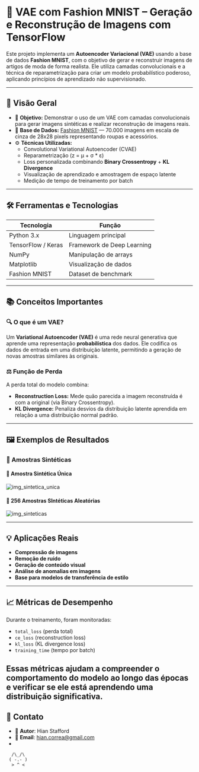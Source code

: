# 🧠 VAE com Fashion MNIST – Geração e Reconstrução de Imagens com TensorFlow

Este projeto implementa um **Autoencoder Variacional (VAE)** usando a base de dados **Fashion MNIST**, com o objetivo de gerar e reconstruir imagens de artigos de moda de forma realista. Ele utiliza camadas convolucionais e a técnica de reparametrização para criar um modelo probabilístico poderoso, aplicando princípios de aprendizado não supervisionado.

---

## 🧩 Visão Geral

- 🎯 **Objetivo:** Demonstrar o uso de um VAE com camadas convolucionais para gerar imagens sintéticas e realizar reconstrução de imagens reais.
- 🧪 **Base de Dados:** [Fashion MNIST](https://github.com/zalandoresearch/fashion-mnist) — 70.000 imagens em escala de cinza de 28x28 pixels representando roupas e acessórios.
- ⚙️ **Técnicas Utilizadas:**
  - Convolutional Variational Autoencoder (CVAE)
  - Reparametrização (z = μ + σ * ε)
  - Loss personalizada combinando **Binary Crossentropy** + **KL Divergence**
  - Visualização de aprendizado e amostragem de espaço latente
  - Medição de tempo de treinamento por batch

---

## 🛠️ Ferramentas e Tecnologias

| Tecnologia | Função |
|------------|--------|
| Python 3.x | Linguagem principal |
| TensorFlow / Keras | Framework de Deep Learning |
| NumPy | Manipulação de arrays |
| Matplotlib | Visualização de dados |
| Fashion MNIST | Dataset de benchmark |

---

## 📚 Conceitos Importantes

### 🔍 O que é um VAE?

Um **Variational Autoencoder (VAE)** é uma rede neural generativa que aprende uma representação **probabilística** dos dados. Ele codifica os dados de entrada em uma distribuição latente, permitindo a geração de novas amostras similares às originais.

### ⚖️ Função de Perda

A perda total do modelo combina:

- **Reconstruction Loss:** Mede quão parecida a imagem reconstruída é com a original (via Binary Crossentropy).
- **KL Divergence:** Penaliza desvios da distribuição latente aprendida em relação a uma distribuição normal padrão.

---

## 🖼️ Exemplos de Resultados

### 🎲 Amostras Sintéticas

#### 🔷 Amostra Sintética Única
![img_sintetica_unica](https://github.com/user-attachments/assets/60fabe6e-c4cc-49fb-b454-70d47e18183e)

#### 🔶 256 Amostras SIntéticas Aleatórias
![img_sinteticas](https://github.com/user-attachments/assets/b519dbaf-552e-46e1-90d8-5c9976d142ff)

---

## 💡 Aplicações Reais

- **Compressão de imagens**
- **Remoção de ruído**
- **Geração de conteúdo visual**
- **Análise de anomalias em imagens**
- **Base para modelos de transferência de estilo**

---

## 📈 Métricas de Desempenho

Durante o treinamento, foram monitoradas:

- `total_loss` (perda total)
- `ce_loss` (reconstruction loss)
- `kl_loss` (KL divergence loss)
- `training_time` (tempo por batch)

Essas métricas ajudam a compreender o comportamento do modelo ao longo das épocas e verificar se ele está aprendendo uma distribuição significativa.
---

## 📧 Contato

- 📌 **Autor**: Hian Stafford
- 📩 **Email**: hian.correa@gmail.com
- 
```text
  /\_/\  
 ( -.- ) 
  > ^ < 
```
